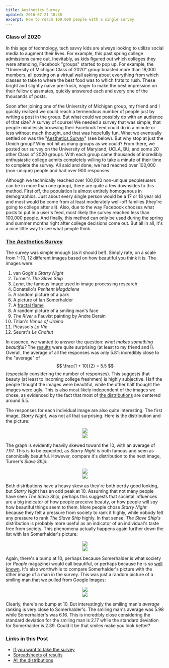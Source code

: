 ```yaml
---
title: Aesthetics Survey
updated: 2016-07-21 10:38
excerpt: How to reach 100,000 people with a single survey
---
```

### Class of 2020

In this age of technology, tech savvy kids are always looking to utilize social media to augment their lives. For example, this past spring college admissions came out. Inevitably, as kids figured out which colleges they were attending, Facebook "groups" started to pop up. For example, the "University of Michigan Class of 2020" group boasted more than 18,000 members, all posting on a virtual wall asking about everything from which classes to take to where the best food was to which frats to rush. These bright and slightly naive pre-frosh, eager to make the best impression on their fellow classmates, quickly answered each and every one of the thousands of posts. 

Soon after joining one of the University of Michigan group, my friend and I quickly realized we could reach a termendous number of people just by writing a post in the group. But what could we possibly do with an audience of that size? A survey of course! We needed a survey that was simple, that people mindlessly browsing their Facebook feed could do in a minute or less without much thought, and that was hopefully fun. What we eventually settled on was the "[Aesthetics Survey](https://docs.google.com/forms/d/e/1FAIpQLSfhZn0rNcjnSBVY_LjgMr08SReBNQCFEeD7SlLBrvzUq6nyMw/viewform)" (see below). But why stop at just the Umich group? Why not hit as many groups as we could? From there, we posted our survey on the University of Maryland, UCLA, BU, and some 20 other Class of 2020 groups. With each group came thousands of incredibly enthusiastic college admits completely willing to take a minute of their time to complete the survey. All said and done, we had reached over 100,000 (non-unique) people and had over 900 responses.

Although we technically reached over 100,000 non-unique people(users can be in more than one group), there are quite a few downsides to this method. First off, the population is almost entirely homogenous in demographics. Just about every single person would be a 17 or 18 year old and most would be come from at least moderately well-off families (they're going to college after all). Also, due to the way Facebook chooses what posts to put in a user's feed, most likely the survey reached less than 100,000 people. And finally, this method can only be used during the spring and summer months right after college decisions come out. But all in all, it's a nice little way to see what people think.

### [The Aesthetics Survey](https://docs.google.com/forms/d/e/1FAIpQLSfhZn0rNcjnSBVY_LjgMr08SReBNQCFEeD7SlLBrvzUq6nyMw/viewform)

The survey was simple enough (as it should be!). Simply rate, on a scale from 1-10, 12 different images based on how beautiful you think it is. The images were:

1. van Gogh's _Starry Night_
2. Turner's _The Slave Ship_
3. _Lena_, the famous image used in image processing research
4. Donatello's _Penitent Magdalene_
5. A random picture of a park
6. A picture of Ian Somerhalder
7. A [fractal flame](http://flam3.com/flame.pdf)
8. A random picture of a smiling man's face
9. _The River_ a Fauvist painting by Andre Derain
10. Titian's _Venus of Urbino_
11. Picasso's _La Vie_
12. Seurat's _Le Chahut_

In essence, we wanted to answer the question: _what makes something beautiful?_ The [results](https://docs.google.com/spreadsheets/d/10N8JknAHfcGJABd0ETqWqru1g_Sphs8uDardLAnbnH8/edit?usp=sharing) were quite surprising (at least to my friend and I). Overall, the average of all the responses was only 5.81: incredibly close to the "average" of $$ \frac{1 + 10}{2} = 5.5 $$ (especially considering the number of responses). This suggests that beauty (at least to incoming college freshmen) is highly subjective. Half the people thought the images were beautiful, while the other half thought the images were ugly. This is also most likely independent of the images we chose, as evidenced by the fact that most of [the distributions](/assets/survey/survey_distributions.jpg) are centered around 5.5.

The responses for each individual image are also quite interesting. The first image, _Starry Night_, was not all that surprising. Here is the distribution and the picture: 

<center>
	<img src="/assets/survey/image_1.jpg">
</center>

<center>
	<img src="/assets/survey/dist_1.jpg">
</center>

The graph is evidently heavily skewed toward the 10, with an average of 7.97. This is to be expected, as _Starry Night_ is both famous and seen as canonically beautiful. However, compare it's distribution to the next image, Turner's _Slave Ship_:

<center>
	<img src="/assets/survey/image_2.jpg">
</center>

<center>
	<img src="/assets/survey/dist_2.JPG">
</center>

Both distributions have a heavy skew as they're both pertty good looking, but _Starry Night_ has an odd peak at 10. Assuming that not many people have seen _The Slave Ship_, perhaps this suggests that societal influences are a big indicator of how people preceive beauty, or how people will _say_ how beautiful things seem to them. More people chose _Starry Night_ because they felt a pressure from society to rank it highly, while nobody felt any pressure to rank _The Slave Ship_ highly. In that sense, _The Slave Ship's_ distribution is probably more useful as an indicator of an individual's taste free from society. This phenomena actually happens again further down the list with Ian Somerhalder's picture:

<center>
	<img src="/assets/survey/image_6.jpg">
</center>

<center>
	<img src="/assets/survey/dist_6.jpg">
</center>

Again, there's a bump at 10, perhaps because Somerhalder is what society (or _People_ magazine) would call beautiful, or perhaps because he is so [well known](https://www.youtube.com/watch?v=cebFWOlx848). It's also worthwhile to compare Somerhalder's picture with the other image of a man in the survey. This was just a random picture of a smiling man that we pulled from Google Images:

<center>
	<img src="/assets/survey/image_8.jpg">
</center>

<center>
	<img src="/assets/survey/dist_8.jpg">
</center>

Clearly, there's no bump at 10. But interestingly the smiling man's _average_ ranking is very close to Somerhalder's. The smiling man's average was 5.98 while Somerhalder's was 6.16. This is incredibly close considering the standard deviation for the smiling man is 2.17 while the standard deviation for Somerhalder is 2.39. Could it be that smiles make you look better?

### Links in this Post

+ [If you want to take the survey](https://docs.google.com/forms/d/e/1FAIpQLSfhZn0rNcjnSBVY_LjgMr08SReBNQCFEeD7SlLBrvzUq6nyMw/viewform)
+ [Spreadsheets of results](https://docs.google.com/spreadsheets/d/10N8JknAHfcGJABd0ETqWqru1g_Sphs8uDardLAnbnH8/edit?usp=sharing)
+ [All the distributions](/assets/survey/survey_distributions.jpg)